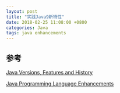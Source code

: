 ```yaml
---
layout: post
title: "实践Java9新特性"
date: 2018-02-25 11:08:00 +0800
categories: Java
tags: java enhancements
---
```




## 参考

[Java Versions, Features and History](https://javapapers.com/core-java/java-features-and-history/)

[Java Programming Language Enhancements](https://docs.oracle.com/javase/8/docs/technotes/guides/language/enhancements.html)